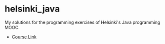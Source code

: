 # helsinki_java
My solutions for the programming exercises of Helsinki's Java programming MOOC.

- [Course Link](https://java-programming.mooc.fi/)
